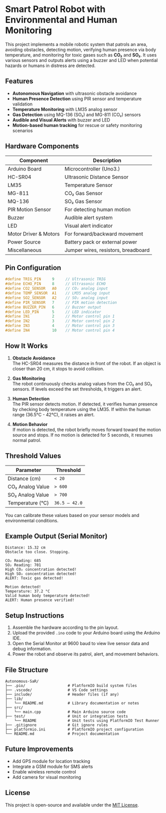 
# Smart Patrol Robot with Environmental and Human Monitoring

This project implements a mobile robotic system that patrols an area, avoiding obstacles, detecting motion, verifying human presence via body temperature, and monitoring for toxic gases such as **CO₂** and **SO₂**. It uses various sensors and outputs alerts using a buzzer and LED when potential hazards or humans in distress are detected.

## Features

- **Autonomous Navigation** with ultrasonic obstacle avoidance  
- **Human Presence Detection** using PIR sensor and temperature validation  
- **Temperature Monitoring** with LM35 analog sensor  
- **Gas Detection** using MQ-136 (SO₂) and MG-811 (CO₂) sensors  
- **Audible and Visual Alerts** with buzzer and LED  
- **Motion-based human tracking** for rescue or safety monitoring scenarios

## Hardware Components

| Component             | Description                            |
|----------------------|----------------------------------------|
| Arduino Board         | Microcontroller (Uno3.)      |
| HC-SR04              | Ultrasonic Distance Sensor              |
| LM35                 | Temperature Sensor                      |
| MG-811               | CO₂ Gas Sensor                          |
| MQ-136               | SO₂ Gas Sensor                          |
| PIR Motion Sensor    | For detecting human motion              |
| Buzzer               | Audible alert system                    |
| LED                  | Visual alert indicator                  |
| Motor Driver & Motors| For forward/backward movement           |
| Power Source         | Battery pack or external power          |
| Miscellaneous        | Jumper wires, resistors, breadboard     |

## Pin Configuration

```c
#define TRIG_PIN     9     // Ultrasonic TRIG
#define ECHO_PIN     8     // Ultrasonic ECHO
#define CO2_SENSOR   A0    // CO₂ analog input
#define TEMP_SENSOR  A1    // LM35 analog input
#define SO2_SENSOR   A2    // SO₂ analog input
#define PIR_SENSOR   7     // PIR motion detection
#define BUZZER_PIN   6     // Buzzer output
#define LED_PIN      5     // LED indicator
#define IN1          2     // Motor control pin 1
#define IN2          3     // Motor control pin 2
#define IN3          4     // Motor control pin 3
#define IN4          10    // Motor control pin 4
```

## How It Works

1. **Obstacle Avoidance**  
   The HC-SR04 measures the distance in front of the robot. If an object is closer than 20 cm, it stops to avoid collision.

2. **Gas Monitoring**  
   The robot continuously checks analog values from the CO₂ and SO₂ sensors. If levels exceed the set thresholds, it triggers an alert.

3. **Human Detection**  
   The PIR sensor detects motion. If detected, it verifies human presence by checking body temperature using the LM35. If within the human range (36.5°C - 42°C), it raises an alert.

4. **Motion Behavior**  
   If motion is detected, the robot briefly moves forward toward the motion source and stops. If no motion is detected for 5 seconds, it resumes normal patrol.

## Threshold Values

| Parameter            | Threshold        |
|---------------------|------------------|
| Distance (cm)        | `< 20`           |
| CO₂ Analog Value     | `> 600`          |
| SO₂ Analog Value     | `> 700`          |
| Temperature (°C)     | `36.5 – 42.0`    |

You can calibrate these values based on your sensor models and environmental conditions.

## Example Output (Serial Monitor)

```
Distance: 15.32 cm
Obstacle too close. Stopping.

CO₂ Reading: 685
SO₂ Reading: 701
High CO₂ concentration detected!
High SO₂ concentration detected!
ALERT: Toxic gas detected!

Motion detected!
Temperature: 37.2 °C
Valid human body temperature detected!
ALERT: Human presence verified!
```

## Setup Instructions

1. Assemble the hardware according to the pin layout.
2. Upload the provided `.ino` code to your Arduino board using the Arduino IDE.
3. Open the Serial Monitor at 9600 baud to view live sensor data and debug information.
4. Power the robot and observe its patrol, alert, and movement behaviors.

## File Structure

```
Autonomous-SaR/
├── .pio/                   # PlatformIO build system files
├── .vscode/                # VS Code settings
├── include/                # Header files (if any)
├── lib/
│   └── README.md           # Library documentation or notes
├── src/
│   └── main.cpp            # Main Arduino source code
├── test/                   # Unit or integration tests
    └── README              # Unit tests using PlatformIO Test Runner
├── .gitignore              # Git ignore rules
├── platformio.ini          # PlatformIO project configuration
└── README.md               # Project documentation
```

## Future Improvements

- Add GPS module for location tracking
- Integrate a GSM module for SMS alerts
- Enable wireless remote control
- Add camera for visual monitoring

## License

This project is open-source and available under the [MIT License](https://opensource.org/licenses/MIT).
